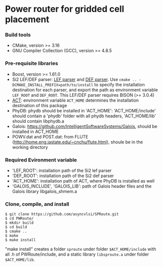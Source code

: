 # Power router for gridded cell placement

### Build tools
* CMake, version >= 3.16
* GNU Compiler Collection (GCC), version >= 4.8.5

### Pre-requisite libraries
* Boost, version >= 1.61.0
* Si2 LEF/DEF parser: [LEF parser](https://github.com/The-OpenROAD-Project/lef) and [DEF parser](https://github.com/The-OpenROAD-Project/def). Use `cmake .. -DCMAKE_INSTALL_PREFIX=path/to/install` to specify the installation destination for each parser, and export the path as environment variable `LEF_ROOT` and `DEF_ROOT`. This LEF/DEF parser requires BISON (>= 3.0.4)
* [ACT](https://github.com/asyncvlsi/act): environment variable `ACT_HOME` determines the installation destination of this package
* PhyDB: phydb should be installed in 'ACT_HOME': 'ACT_HOME/include' should contain a 'phydb' folder with all phydb headers, 'ACT_HOME/lib' should contain libphydb.a
* Galois: https://github.com/IntelligentSoftwareSystems/Galois, should be installed in ACT_HOME
* POWV.dat and POST.dat: from FLUTE (http://home.eng.iastate.edu/~cnchu/flute.html), shoule be in the working directory

### Required Evironment variable
* 'LEF_ROOT': installation path of the Si2 lef parser
* 'DEF_ROOT': installation path of the Si2 def parser
* 'ACT_HOME': installation path of ACT, where PhyDB is installed as well 
* 'GALOIS_INCLUDE', 'GALOIS_LIB': path of Galois header files and the Galois library libgalois_shmem.a 

### Clone, compile, and install
    $ git clone https://github.com/asyncvlsi/SPRoute.git
    $ cd PWRoute/
    $ mkdir build
    $ cd build
    $ cmake ..
    $ make
    $ make install
 "make install" creates a folder `sproute` under folder `$ACT_HOME/include` with all .h of PWRoute/include, and a static library `libsproute.a` under folder `$ACT_HOME/lib`.


